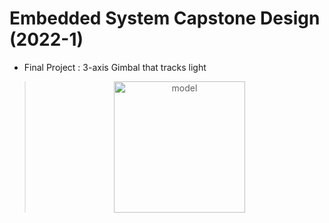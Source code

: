# Embedded System Capstone Design (2022-1)
 - Final Project : 3-axis Gimbal that tracks light
> <p align="center"> <img width="210" alt="model" src="https://user-images.githubusercontent.com/107921434/182002369-21683a1b-39f4-4c44-a1f4-7b13c62e6e0f.png"> <center></p>



